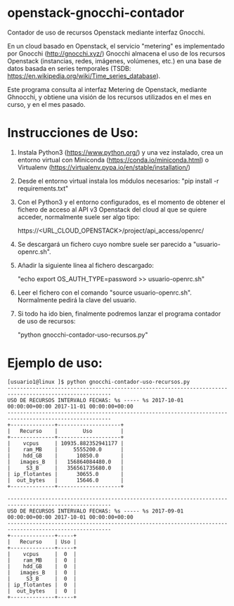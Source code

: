 # openstack-gnocchi-contador
Contador de uso de recursos Openstack mediante interfaz Gnocchi.

En un cloud basado en Openstack, el servicio "metering" es implementado por Gnocchi (http://gnocchi.xyz/)
Gnocchi almacena el uso de los recursos Openstack (instancias, redes, imágenes, volúmenes, etc.) en una base
de datos basada en series temporales (TSDB: https://en.wikipedia.org/wiki/Time_series_database).

Este programa consulta al interfaz Metering de Openstack, mediante Ghnocchi, y obtiene una visión de los
recursos utilizados en el mes en curso, y en el mes pasado.

# Instrucciones de Uso:

1) Instala Python3 (https://www.python.org/) y una vez instalado, crea un entorno virtual con Miniconda 
(https://conda.io/miniconda.html) o Virtualenv (https://virtualenv.pypa.io/en/stable/installation/)
2) Desde el entorno virtual instala los módulos necesarios: "pip install -r requirements.txt"
3) Con el Python3 y el entorno configurados, es el momento de obtener el fichero de acceso al 
API v3 Openstack del cloud al que se quiere acceder, normalmente suele ser algo tipo:

    https://<URL_CLOUD_OPENSTACK>/project/api_access/openrc/
    

4) Se descargará un fichero cuyo nombre suele ser parecido a "usuario-openrc.sh".
5) Añadir la siguiente línea al fichero descargado: 

    "echo export OS_AUTH_TYPE=password >> usuario-openrc.sh"
    
6) Leer el fichero con el comando "source usuario-openrc.sh". Normalmente pedirá la clave del usuario.
7) Si todo ha ido bien, finalmente podremos lanzar el programa contador de uso de recursos:

    "python gnocchi-contador-uso-recursos.py"

    


# Ejemplo de uso:

```
[usuario1@linux ]$ python gnocchi-contador-uso-recursos.py 
-------------------------------------------------------------------------------------------------------
USO DE RECURSOS INTERVALO FECHAS: %s ----- %s 2017-10-01 00:00:00+00:00 2017-11-01 00:00:00+00:00
-------------------------------------------------------------------------------------------------------
+--------------+--------------------+
|   Recurso    |        Uso         |
+--------------+--------------------+
|    vcpus     | 10935.882352941177 |
|    ram_MB    |     5555200.0      |
|    hdd_GB    |      10850.0       |
|   images_B   |   156864084480.0   |
|     S3_B     |   356561735680.0   |
| ip_flotantes |      30655.0       |
|  out_bytes   |      15646.0       |
+--------------+--------------------+

-------------------------------------------------------------------------------------------------------
USO DE RECURSOS INTERVALO FECHAS: %s ----- %s 2017-09-01 00:00:00+00:00 2017-10-01 00:00:00+00:00
-------------------------------------------------------------------------------------------------------
+--------------+-----+
|   Recurso    | Uso |
+--------------+-----+
|    vcpus     |  0  |
|    ram_MB    |  0  |
|    hdd_GB    |  0  |
|   images_B   |  0  |
|     S3_B     |  0  |
| ip_flotantes |  0  |
|  out_bytes   |  0  |
+--------------+-----+
```



